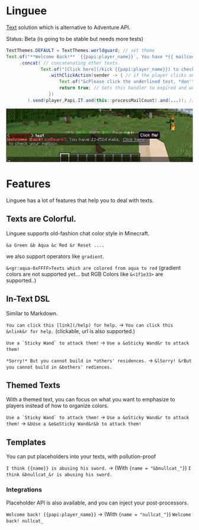 # Linguee

[Text](./api/src/main/java/io/ib67/bukkit/chat/Text.java) solution which is alternative to Adventure API.

Status: Beta (is going to be stable but needs more tests)

```java
TextThemes.DEFAULT = TextThemes.worldguard; // set theme
Text.of("**Welcome Back!** `{{papi:player_name}}`, You have *{{ mailcount }}* mails, ") // papi and your custom placeholders...
     .concat( // concatenating other texts.
             Text.of("[Click here](/kick {{papi:player_name}}) to check your mailbox.") // markdown-like syntax is supported, like [display](URL/Command) and *italic*
                .withClickAction(sender -> { // if the player clicks on the texts out of the "Click here"
                    Text.of("&cPlease click the underlined text, *don't click me!*").send(sender);
                    return true; // Sets this handler to expired and won't be called anymore.
                })
        ).send(player,Papi.IT.and(this::processMailCount).and(...)); // send to player with placeholder settings.
```
![Image of the code](./dist/2022-07-09_19-53.png)

# Features

Linguee has a lot of features that help you to deal with texts.

## Texts are Colorful.

Linguee supports old-fashion chat color style in Minecraft.

`&a Green &b Aqua &c Red &r Reset ....`

we also support operators like `gradient`.

`&<gr:aqua-0xFFFF>Texts which are colored from aqua to red` (gradient colors are not supported yet... but RGB Colors like `&<1f1e33>` are supported..)

## In-Text DSL

Similar to Markdown.

`You can click this [link](/help) for help.` -> `You can click this &nlink&r for help.` (clickable, url is also
supported.)

``Use a `Sticky Wand` to attack them!`` -> `Use a &oSticky Wand&r to attack them!`

`*Sorry!* But you cannot build in *others' residences.` -> `&lSorry! &rBut you cannot build in &bothers' rediences.`

## Themed Texts

With a themed text, you can focus on what you want to emphasize to players instead of how to organize colors.

``Use a `Sticky Wand` to attack them!`` -> `Use a &oSticky Wand&r to attack them!`
-> `&bUse a &e&oSticky Wand&r&b to attack them!`

## Templates

You can put placeholders into your texts, with pollution-proof

`I think {{name}} is abusing his sword.` -> (With `{name = "&bnullcat_"}`) `I think &bnullcat_&r is abusing his sword.`

### Integrations

Placeholder API is also available, and you can inject your post-processors.

`Welcome back! {{papi:player_name}}` -> (With `{name = "nullcat_"}`) `Welcome back! nullcat_`
